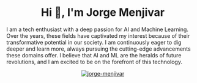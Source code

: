 <h1 align="center">Hi 👋, I'm Jorge Menjivar</h1>
<p> I am a tech enthusiast with a deep passion for AI and Machine Learning. Over the years, these fields have captivated my interest because of their transformative potential in our society. I am continuously eager to dig deeper and learn more, always pursuing the cutting-edge advancements these domains offer. I believe that AI and ML are the heralds of future revolutions, and I am excited to be on the forefront of this technology.</p>

<p align="center"> <a href="https://github.com/ryo-ma/github-profile-trophy"><img src="https://github-profile-trophy.vercel.app/?username=jorge-menjivar&theme=onedark&row=1" alt="jorge-menjivar" /></a> </p>
